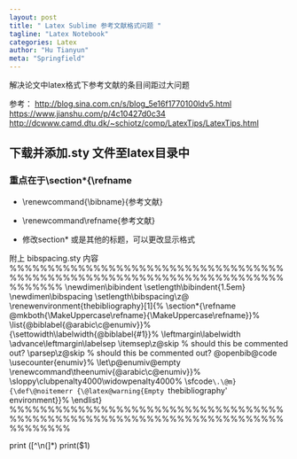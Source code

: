 ```yaml
---
layout: post
title: " Latex Sublime 参考文献格式问题 "
tagline: "Latex Notebook"
categories: Latex
author: "Hu Tianyun"
meta: "Springfield"
---
```


解决论文中latex格式下参考文献的条目间距过大问题

参考：
	http://blog.sina.com.cn/s/blog_5e16f1770100ldv5.html
	https://www.jianshu.com/p/4c10427d0c34
	http://dcwww.camd.dtu.dk/~schiotz/comp/LatexTips/LatexTips.html

## 下载并添加.sty 文件至latex目录中

### 重点在于\section*{\refname
 	 
 *  \renewcommand{\bibname}{参考文献}
 *  \renewcommand\refname{参考文献}

 *  修改section* 或是其他的标题，可以更改显示格式

附上 bibspacing.sty 内容
%%%%%%%%%%%%%%%%%%%%%%%%%%%%%%%%%%%%%%%%%%%%%%%%%%%%%%%%%%%%%%%%%%%%%%%%%%%%%%%
\newdimen\bibindent
\setlength\bibindent{1.5em}
\newdimen\bibspacing
\setlength\bibspacing\z@
\renewenvironment{thebibliography}[1]{%
\section*{\refname
\@mkboth{\MakeUppercase\refname}{\MakeUppercase\refname}}%
\list{\@biblabel{\@arabic\c@enumiv}}%
{\settowidth\labelwidth{\@biblabel{#1}}%
\leftmargin\labelwidth
\advance\leftmargin\labelsep 
\itemsep\z@skip % should this be commented out?
\parsep\z@skip % should this be commented out?
\@openbib@code
\usecounter{enumiv}%
\let\p@enumiv\@empty
\renewcommand\theenumiv{\@arabic\c@enumiv}}%
\sloppy\clubpenalty4000\widowpenalty4000%
\sfcode`\.\@m}
{\def\@noitemerr
{\@latex@warning{Empty `thebibliography' environment}}%
\endlist}
%%%%%%%%%%%%%%%%%%%%%%%%%%%%%%%%%%%%%%%%%%%%%%%%%%%%%%%%%%%%%%%%%%%%%%%%%%%%%%%%


print ([^\n\(]*)
print($1)
